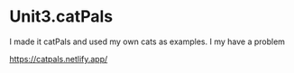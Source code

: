 # Unit3.catPals
 I made it catPals and used my own cats as examples. I my have a problem

 https://catpals.netlify.app/
